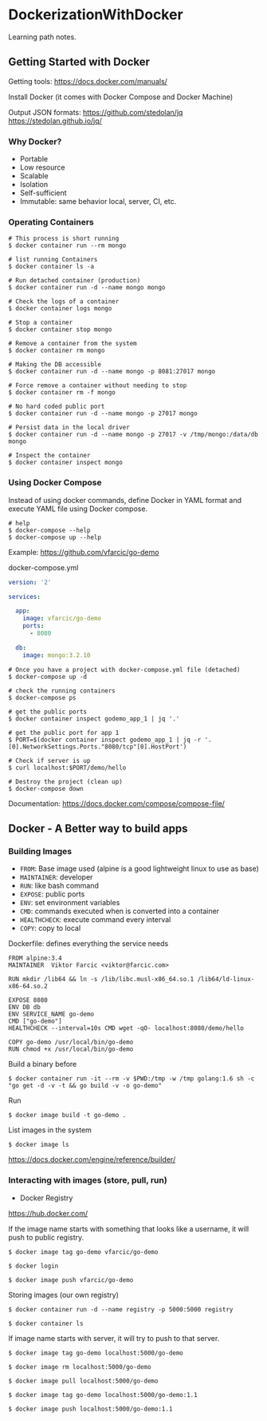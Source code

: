 # DockerizationWithDocker
Learning path notes.

## Getting Started with Docker

Getting tools: https://docs.docker.com/manuals/

Install Docker (it comes with Docker Compose and Docker Machine)

Output JSON formats: https://github.com/stedolan/jq
https://stedolan.github.io/jq/

### Why Docker?

* Portable
* Low resource
* Scalable
* Isolation
* Self-sufficient
* Immutable: same behavior local, server, CI, etc.

### Operating Containers

```
# This process is short running
$ docker container run --rm mongo

# list running Containers
$ docker container ls -a

# Run detached container (production)
$ docker container run -d --name mongo mongo

# Check the logs of a container
$ docker container logs mongo

# Stop a container
$ docker container stop mongo

# Remove a container from the system
$ docker container rm mongo

# Making the DB accessible
$ docker container run -d --name mongo -p 8081:27017 mongo

# Force remove a container without needing to stop
$ docker container rm -f mongo

# No hard coded public port
$ docker container run -d --name mongo -p 27017 mongo

# Persist data in the local driver
$ docker container run -d --name mongo -p 27017 -v /tmp/mongo:/data/db mongo

# Inspect the container
$ docker container inspect mongo
```

### Using Docker Compose

Instead of using docker commands, define Docker in YAML format and execute YAML file using Docker compose.

```
# help
$ docker-compose --help
$ docker-compose up --help
```

Example:
https://github.com/vfarcic/go-demo

docker-compose.yml
```yaml
version: '2'

services:

  app:
    image: vfarcic/go-demo
    ports:
      - 8080

  db:
    image: mongo:3.2.10
```

```
# Once you have a project with docker-compose.yml file (detached)
$ docker-compose up -d

# check the running containers
$ docker-compose ps

# get the public ports
$ docker container inspect godemo_app_1 | jq '.'

# get the public port for app 1
$ PORT=$(docker container inspect godemo_app_1 | jq -r '.[0].NetworkSettings.Ports."8080/tcp"[0].HostPort')

# Check if server is up
$ curl localhost:$PORT/demo/hello

# Destroy the project (clean up)
$ docker-compose down
```

Documentation:
https://docs.docker.com/compose/compose-file/

## Docker - A Better way to build apps

### Building Images

* `FROM`: Base image used (alpine is a good lightweight linux to use as base)
* `MAINTAINER`: developer
* `RUN`: like bash command
* `EXPOSE`: public ports
* `ENV`: set environment variables
* `CMD`: commands executed when is converted into a container
* `HEALTHCHECK`: execute command every interval
* `COPY`: copy to local

Dockerfile: defines everything the service needs
```
FROM alpine:3.4
MAINTAINER 	Viktor Farcic <viktor@farcic.com>

RUN mkdir /lib64 && ln -s /lib/libc.musl-x86_64.so.1 /lib64/ld-linux-x86-64.so.2

EXPOSE 8080
ENV DB db
ENV SERVICE_NAME go-demo
CMD ["go-demo"]
HEALTHCHECK --interval=10s CMD wget -qO- localhost:8080/demo/hello

COPY go-demo /usr/local/bin/go-demo
RUN chmod +x /usr/local/bin/go-demo
```

Build a binary before
```
$ docker container run -it --rm -v $PWD:/tmp -w /tmp golang:1.6 sh -c "go get -d -v -t && go build -v -o go-demo"
```

Run
```
$ docker image build -t go-demo .
```

List images in the system
```
$ docker image ls
```

https://docs.docker.com/engine/reference/builder/

### Interacting with images (store, pull, run)

* Docker Registry

https://hub.docker.com/

If the image name starts with something that looks like a username, it will push to public registry.
```
$ docker image tag go-demo vfarcic/go-demo

$ docker login

$ docker image push vfarcic/go-demo
```

Storing images (our own registry)
```
$ docker container run -d --name registry -p 5000:5000 registry

$ docker container ls
```

If image name starts with server, it will try to push to that server.
```
$ docker image tag go-demo localhost:5000/go-demo

$ docker image rm localhost:5000/go-demo

$ docker image pull localhost:5000/go-demo

$ docker image tag go-demo localhost:5000/go-demo:1.1

$ docker image push localhost:5000/go-demo:1.1
```
